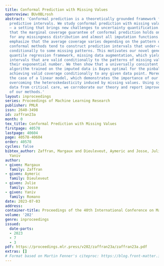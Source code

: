 ```yaml
---
title: Conformal Prediction with Missing Values
openreview: BUv0BLrosh
abstract: 'Conformal prediction is a theoretically grounded framework for constructing
  predictive intervals. We study conformal prediction with missing values in the covariates
  – a setting that brings new challenges to uncertainty quantification. We first show
  that the marginal coverage guarantee of conformal prediction holds on imputed data
  for any missingness distribution and almost all imputation functions. However, we
  emphasize that the average coverage varies depending on the pattern of missing values:
  conformal methods tend to construct prediction intervals that under-cover the response
  conditionally to some missing patterns. This motivates our novel generalized conformalized
  quantile regression framework, missing data augmentation, which yields prediction
  intervals that are valid conditionally to the patterns of missing values, despite
  their exponential number. We then show that a universally consistent quantile regression
  algorithm trained on the imputed data is Bayes optimal for the pinball risk, thus
  achieving valid coverage conditionally to any given data point. Moreover, we examine
  the case of a linear model, which demonstrates the importance of our proposal in
  overcoming the heteroskedasticity induced by missing values. Using synthetic and
  data from critical care, we corroborate our theory and report improved performance
  of our methods.'
layout: inproceedings
series: Proceedings of Machine Learning Research
publisher: PMLR
issn: 2640-3498
id: zaffran23a
month: 0
tex_title: Conformal Prediction with Missing Values
firstpage: 40578
lastpage: 40604
page: 40578-40604
order: 40578
cycles: false
bibtex_author: Zaffran, Margaux and Dieuleveut, Aymeric and Josse, Julie and Romano,
  Yaniv
author:
- given: Margaux
  family: Zaffran
- given: Aymeric
  family: Dieuleveut
- given: Julie
  family: Josse
- given: Yaniv
  family: Romano
date: 2023-07-03
address: 
container-title: Proceedings of the 40th International Conference on Machine Learning
volume: '202'
genre: inproceedings
issued:
  date-parts:
  - 2023
  - 7
  - 3
pdf: https://proceedings.mlr.press/v202/zaffran23a/zaffran23a.pdf
extras: []
# Format based on Martin Fenner's citeproc: https://blog.front-matter.io/posts/citeproc-yaml-for-bibliographies/
---
```

